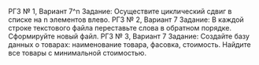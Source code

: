 
РГЗ № 1, Вариант 7^n
Задание: Осуществите циклический сдвиг в списке на n элементов влево.
РГЗ № 2, Вариант 7
Задание: В каждой строке текстового файла переставьте слова в обратном порядке. Сформируйте новый файл.
РГЗ № 3, Вариант 7
Задание: Создайте базу данных о товарах: наименование товара, фасовка, стоимость. Найдите все товары с минимальной стоимостью.
